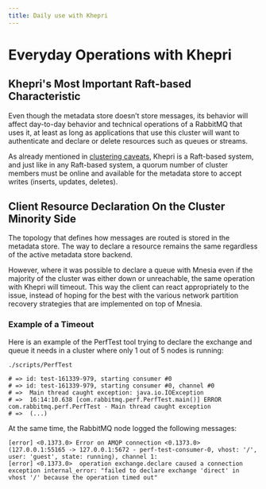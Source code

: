 ```yaml
---
title: Daily use with Khepri
---
```


# Everyday Operations with Khepri

## Khepri's Most Important Raft-based Characteristic

Even though the metadata store doesn’t store messages, its behavior will
affect day-to-day behavior and technical operations of a RabbitMQ that uses it,
at least as long as applications that use this cluster will want to authenticate and declare or delete
resources such as queues or streams.

As already mentioned in [clustering caveats](./clustering#caveats), Khepri is a Raft-based system, and just like
in any Raft-based system, a quorum number of cluster members must be online and available for the metadata store to accept writes
(inserts, updates, deletes).


## Client Resource Declaration On the Cluster Minority Side

The topology that defines how messages are routed is stored in the metadata store.
The way to declare a resource remains the same regardless of the active metadata store backend.

However, where it was possible to declare a queue with Mnesia even if the
majority of the cluster was either down or unreachable, the same operation
with Khepri will timeout. This way the client can react appropriately to the
issue, instead of hoping for the best with the various network partition
recovery strategies that are implemented on top of Mnesia.

### Example of a Timeout

Here is an example of the PerfTest tool trying to declare the exchange and
queue it needs in a cluster where only 1 out of 5 nodes is running:

``` shell
./scripts/PerfTest

# => id: test-161339-979, starting consumer #0
# => id: test-161339-979, starting consumer #0, channel #0
# =>  Main thread caught exception: java.io.IOException
# =>  16:14:10.638 [com.rabbitmq.perf.PerfTest.main()] ERROR com.rabbitmq.perf.PerfTest - Main thread caught exception
# =>  (...)
```

At the same time, the RabbitMQ node logged the following messages:

```
[error] <0.1373.0> Error on AMQP connection <0.1373.0> (127.0.0.1:55165 -> 127.0.0.1:5672 - perf-test-consumer-0, vhost: '/', user: 'guest', state: running), channel 1:
[error] <0.1373.0>  operation exchange.declare caused a connection exception internal_error: "failed to declare exchange 'direct' in vhost '/' because the operation timed out"
```
